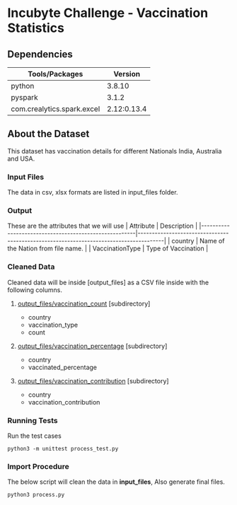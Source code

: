 # Incubyte Challenge - Vaccination Statistics

## Dependencies
| Tools/Packages      					| Version                                                 				|
|-------------------------------------------------------|---------------------------------------------------------------------------------------|
| python       					| 3.8.10 				|
| pyspark       					| 3.1.2 				|
| com.crealytics.spark.excel       					| 2.12:0.13.4 				|

## About the Dataset
This dataset has vaccination details for different Nationals India, Australia and USA.

### Input Files
The data in csv, xlsx formats are listed in input_files folder.


### Output
These are the attributes that we will use
| Attribute      					| Description                                                 				|
|-------------------------------------------------------|---------------------------------------------------------------------------------------|
| country       					| Name of the Nation from file name. 				|
| VaccinationType   				|  Type of Vaccination							|



### Cleaned Data
Cleaned data will be inside [output_files] as a CSV file inside with the following columns.

1. [output_files/vaccination_count](output_files/vaccination_count) [subdirectory] 
    - country
    - vaccination_type
    - count

2. [output_files/vaccination_percentage](output_files/vaccination_percentage) [subdirectory] 
    - country
    - vaccinated_percentage

3. [output_files/vaccination_contribution](output_files/vaccination_contribution) [subdirectory] 
    - country
    - vaccination_contribution

### Running Tests

Run the test cases

`python3 -m unittest process_test.py`


### Import Procedure

The below script will clean the data in **input_files**, Also generate final files.

`python3 process.py`
